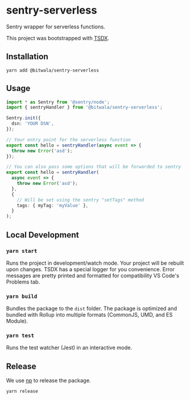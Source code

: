 # sentry-serverless

Sentry wrapper for serverless functions.

This project was bootstrapped with [TSDX](https://github.com/jaredpalmer/tsdx).

## Installation

```
yarn add @bitwala/sentry-serverless
```

## Usage

```ts
import * as Sentry from '@sentry/node';
import { sentryHandler } from '@bitwala/sentry-serverless';

Sentry.init({
  dsn: 'YOUR DSN',
});

// Your entry point for the serverless function
export const hello = sentryHandler(async event => {
  throw new Error('asd');
});

// You can also pass some options that will be forwarded to sentry
export const hello = sentryHandler(
  async event => {
    throw new Error('asd');
  },
  {
    // Will be set using the sentry "setTags" method
    tags: { myTag: 'myValue' },
  }
);
```

## Local Development

### `yarn start`

Runs the project in development/watch mode. Your project will be rebuilt upon changes. TSDX has a special logger for you convenience. Error messages are pretty printed and formatted for compatibility VS Code's Problems tab.

### `yarn build`

Bundles the package to the `dist` folder.
The package is optimized and bundled with Rollup into multiple formats (CommonJS, UMD, and ES Module).

### `yarn test`

Runs the test watcher (Jest) in an interactive mode.

## Release

We use [np](https://github.com/sindresorhus/np) to release the package.

```
yarn release
```
